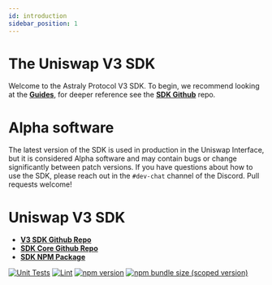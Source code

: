 ```yaml
---
id: introduction
sidebar_position: 1
---
```


# The Uniswap V3 SDK

Welcome to the Astraly Protocol V3 SDK. To begin, we recommend looking at the [**Guides**](./guides/01-quick-start.md), for deeper reference see the [**SDK Github**](https://github.com/Uniswap/uniswap-v3-sdk) repo.

# Alpha software

The latest version of the SDK is used in production in the Uniswap Interface,
but it is considered Alpha software and may contain bugs or change significantly between patch versions.
If you have questions about how to use the SDK, please reach out in the `#dev-chat` channel of the Discord.
Pull requests welcome!

# Uniswap V3 SDK

- [**V3 SDK Github Repo**](https://github.com/Uniswap/uniswap-v3-sdk)
- [**SDK Core Github Repo**](https://github.com/Uniswap/uniswap-sdk-core)
- [**SDK NPM Package**](https://www.npmjs.com/package/@uniswap/v3-sdk)

[![Unit Tests](https://github.com/Uniswap/uniswap-v3-sdk/workflows/Unit%20Tests/badge.svg)](https://github.com/Uniswap/uniswap-v3-sdk/actions?query=workflow%3A%22Unit+Tests%22)
[![Lint](https://github.com/Uniswap/uniswap-v3-sdk/workflows/Lint/badge.svg)](https://github.com/Uniswap/uniswap-v3-sdk/actions?query=workflow%3ALint)
[![npm version](https://img.shields.io/npm/v/@uniswap/v3-sdk/latest.svg)](https://www.npmjs.com/package/@uniswap/v3-sdk/v/latest)
[![npm bundle size (scoped version)](https://img.shields.io/bundlephobia/minzip/@uniswap/v3-sdk/latest.svg)](https://bundlephobia.com/result?p=@uniswap/v3-sdk@latest)

